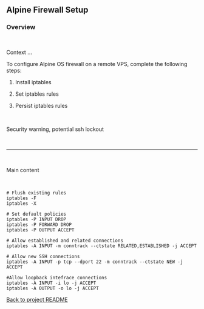## Alpine Firewall Setup

### Overview

<br>

Context ...

To configure Alpine OS firewall on a remote VPS, complete the following steps:

1. Install iptables

2. Set iptables rules

3. Persist iptables rules

<br>

Security warning, potential ssh lockout

<br>
<hr>

<br>

Main content

<br>

```
# Flush existing rules
iptables -F
iptables -X

# Set default policies
iptables -P INPUT DROP
iptables -P FORWARD DROP
iptables -P OUTPUT ACCEPT

# Allow established and related connections
iptables -A INPUT -m conntrack --ctstate RELATED,ESTABLISHED -j ACCEPT

# Allow new SSH connections
iptables -A INPUT -p tcp --dport 22 -m conntrack --ctstate NEW -j ACCEPT

#Allow loopback intefrace connections
iptables -A INPUT -i lo -j ACCEPT
iptables -A OUTPUT -o lo -j ACCEPT

```

[Back to project README](README.md)